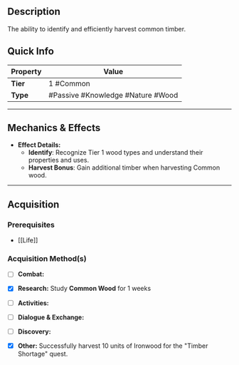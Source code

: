 ## Description
 The ability to identify and efficiently harvest common timber.

## Quick Info
| Property | Value                                 |
| -------- | ------------------------------------- |
| **Tier** | 1 #Common                             |
| **Type** | #Passive #Knowledge #Nature #Wood |

---

## Mechanics & Effects
- **Effect Details:**
    - **Identify**: Recognize Tier 1 wood types and understand their properties and uses.
    - **Harvest Bonus**: Gain additional timber when harvesting Common wood.

---

## Acquisition
### Prerequisites
- [[Life]]

### Acquisition Method(s)
- [ ] **Combat:** 
- [x] **Research:** Study **Common Wood** for 1 weeks
- [ ] **Activities:** 
- [ ] **Dialogue & Exchange:** 
- [ ] **Discovery:** 
- [x] **Other:** Successfully harvest 10 units of Ironwood for the "Timber Shortage" quest.

